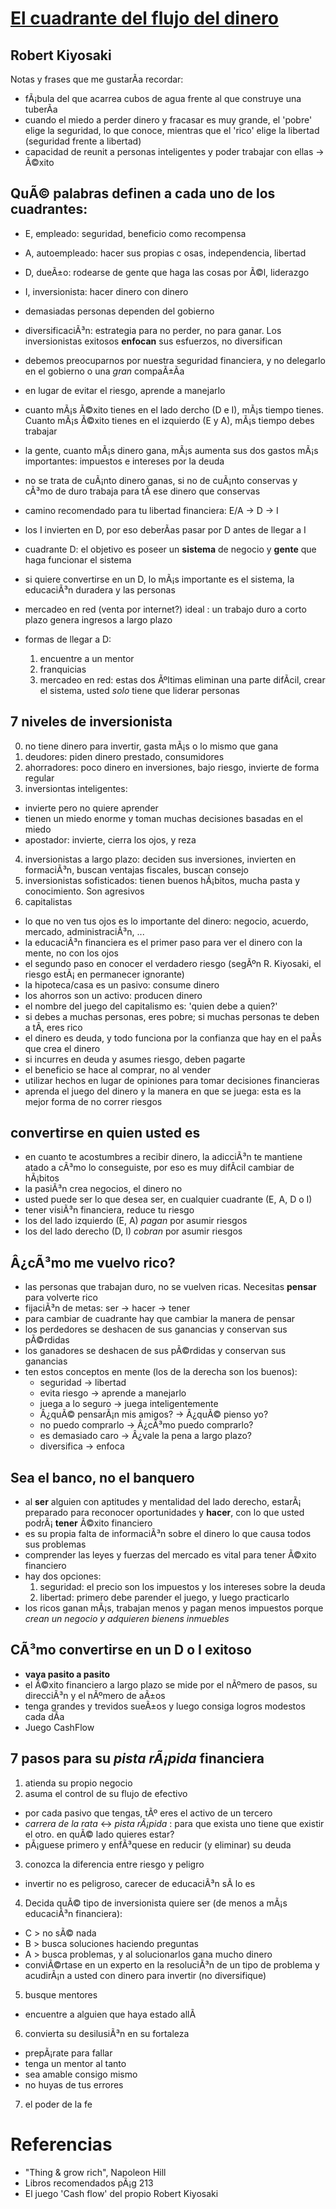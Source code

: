 # [El cuadrante del flujo del dinero](http://www.amazon.com/Cuadrante-Flujo-Dinero-Padre-Rico/dp/9707702842)
## Robert Kiyosaki

Notas y frases que me gustarÃ­a recordar:

- fÃ¡bula del que acarrea cubos de agua frente al que construye una tuberÃ­a
- cuando el miedo a perder dinero y fracasar es muy grande, el 'pobre' elige la seguridad, lo que conoce, mientras que el 'rico' elige la libertad (seguridad frente a libertad)
- capacidad de reunit a personas inteligentes y poder trabajar con ellas -> Ã©xito

## QuÃ© palabras definen a cada uno de los cuadrantes:
- E, empleado: seguridad, beneficio como recompensa
- A, autoempleado: hacer sus propias c osas, independencia, libertad
- D, dueÃ±o: rodearse de gente que haga las cosas por Ã©l, liderazgo
- I, inversionista: hacer dinero con dinero

- demasiadas personas dependen del gobierno
- diversificaciÃ³n: estrategia para no perder, no para ganar. Los inversionistas exitosos **enfocan** sus esfuerzos, no diversifican
- debemos preocuparnos por nuestra seguridad financiera, y no delegarlo en el gobierno o una *gran* compaÃ±Ã­a
- en lugar de evitar el riesgo, aprende a manejarlo
- cuanto mÃ¡s Ã©xito tienes en el lado dercho (D e I), mÃ¡s tiempo tienes. Cuanto mÃ¡s Ã©xito tienes en el izquierdo (E y A), mÃ¡s tiempo debes trabajar
- la gente, cuanto mÃ¡s dinero gana, mÃ¡s aumenta sus dos gastos mÃ¡s importantes: impuestos e intereses por la deuda
- no se trata de cuÃ¡nto dinero ganas, si no de cuÃ¡nto conservas y cÃ³mo de duro trabaja para tÃ­ ese dinero que conservas
- camino recomendado para tu libertad financiera: E/A -> D -> I
- los I invierten en D, por eso deberÃ­as pasar por D antes de llegar a I
- cuadrante D: el objetivo es poseer un **sistema** de negocio y **gente** que haga funcionar el sistema
- si quiere convertirse en un D, lo mÃ¡s importante es el sistema, la educaciÃ³n duradera y las personas
- mercadeo en red (venta por internet?) ideal : un trabajo duro a corto plazo genera ingresos a largo plazo
- formas de llegar a D:
  1. encuentre a un mentor
  2. franquicias
  3. mercadeo en red: estas dos Ãºltimas eliminan una parte difÃ­cil, crear el sistema, usted *solo* tiene que liderar personas

## 7 niveles de inversionista
0. no tiene dinero para invertir, gasta mÃ¡s o lo mismo que gana
1. deudores: piden dinero prestado, consumidores
2. ahorradores: poco dinero en inversiones, bajo riesgo, invierte de forma regular
3. inversiontas inteligentes:
  - invierte pero no quiere aprender
  - tienen un miedo enorme y toman muchas decisiones basadas en el miedo
  - apostador: invierte, cierra los ojos, y reza
4. inversionistas a largo plazo: deciden sus inversiones, invierten en formaciÃ³n, buscan ventajas fiscales, buscan consejo
5. inversionistas sofisticados: tienen buenos hÃ¡bitos, mucha pasta y conocimiento. Son agresivos
6. capitalistas

- lo que no ven tus ojos es lo importante del dinero: negocio, acuerdo, mercado, administraciÃ³n, ...
- la educaciÃ³n financiera es el primer paso para ver el dinero con la mente, no con los ojos
- el segundo paso en conocer el verdadero riesgo (segÃºn R. Kiyosaki, el riesgo estÃ¡ en permanecer ignorante)
- la hipoteca/casa es un pasivo: consume dinero
- los ahorros son un activo: producen dinero
- el nombre del juego del capitalismo es: 'quien debe a quien?'
- si debes a muchas personas, eres pobre; si muchas personas te deben a tÃ­, eres rico
- el dinero es deuda, y todo funciona por la confianza que hay en el paÃ­s que crea el dinero
- si incurres en deuda y asumes riesgo, deben pagarte
- el beneficio se hace al comprar, no al vender
- utilizar hechos en lugar de opiniones para tomar decisiones financieras
- aprenda el juego del dinero y la manera en que se juega: esta es la mejor forma de no correr riesgos

## convertirse en quien usted es

- en cuanto te acostumbres a recibir dinero, la adicciÃ³n te mantiene atado a cÃ³mo lo conseguiste, por eso es muy difÃ­cil cambiar de hÃ¡bitos
- la pasiÃ³n crea negocios, el dinero no
- usted puede ser lo que desea ser, en cualquier cuadrante (E, A, D o I)
- tener visiÃ³n financiera, reduce tu riesgo
- los del lado izquierdo (E, A) *pagan* por asumir riesgos
- los del lado derecho (D, I) *cobran* por asumir riesgos

## Â¿cÃ³mo me vuelvo rico?

- las personas que trabajan duro, no se vuelven ricas. Necesitas **pensar** para volverte rico
- fijaciÃ³n de metas: ser -> hacer -> tener
- para cambiar de cuadrante hay que cambiar la manera de pensar
- los perdedores se deshacen de sus ganancias y conservan sus pÃ©rdidas
- los ganadores se deshacen de sus pÃ©rdidas y conservan sus ganancias
- ten estos conceptos en mente (los de la derecha son los buenos):
  - seguridad -> libertad
  - evita riesgo -> aprende a manejarlo
  - juega a lo seguro -> juega inteligentemente
  - Â¿quÃ© pensarÃ¡n mis amigos? -> Â¿quÃ© pienso yo?
  - no puedo comprarlo -> Â¿cÃ³mo puedo comprarlo?
  - es demasiado caro -> Â¿vale la pena a largo plazo?
  - diversifica -> enfoca

## Sea el banco, no el banquero

- al **ser** alguien con aptitudes y mentalidad del lado derecho, estarÃ¡ preparado para reconocer oportunidades y **hacer**, con lo que usted podrÃ¡ **tener** Ã©xito financiero
- es su propia falta de informaciÃ³n sobre el dinero lo que causa todos sus problemas
- comprender las leyes y fuerzas del mercado es vital para tener Ã©xito financiero
- hay dos opciones:
  1. seguridad: el precio son los impuestos y los intereses sobre la deuda
  2. libertad: primero debe parender el juego, y luego practicarlo
- los ricos ganan mÃ¡s, trabajan menos y pagan menos impuestos porque *crean un negocio y adquieren bienens inmuebles*

## CÃ³mo convertirse en un D o I exitoso

- **vaya pasito a pasito**
- el Ã©xito financiero a largo plazo se mide por el nÃºmero de pasos, su direcciÃ³n y el nÃºmero de aÃ±os
- tenga grandes y trevidos sueÃ±os y luego consiga logros modestos cada dÃ­a
- Juego CashFlow

## 7 pasos para su *pista rÃ¡pida* financiera

1. atienda su propio negocio
2. asuma el control de su flujo de efectivo
  - por cada pasivo que tengas, tÃº eres el activo de un tercero
  - *carrera de la rata* <-> *pista rÃ¡pida* : para que exista uno tiene que existir el otro. en quÃ© lado quieres estar?
  - pÃ¡guese primero y enfÃ³quese en reducir (y eliminar) su deuda
3. conozca la diferencia entre riesgo y peligro
  - invertir no es peligroso, carecer de educaciÃ³n sÃ­ lo es
4. Decida quÃ© tipo de inversionista quiere ser (de menos a mÃ¡s educaciÃ³n financiera):
  - C > no sÃ© nada
  - B > busca soluciones haciendo preguntas
  - A > busca problemas, y al solucionarlos gana mucho dinero
  - conviÃ©rtase en un experto en la resoluciÃ³n de un tipo de problema y acudirÃ¡n a usted con dinero para invertir (no diversifique)
5. busque mentores
  - encuentre a alguien que haya estado allÃ­
6. convierta su desilusiÃ³n en su fortaleza
  - prepÃ¡rate para fallar
  - tenga un mentor al tanto
  - sea amable consigo mismo
  - no huyas de tus errores
7. el poder de la fe

# Referencias
- "Thing & grow rich", Napoleon Hill
- Libros recomendados pÃ¡g 213
- El juego 'Cash flow' del propio Robert Kiyosaki

